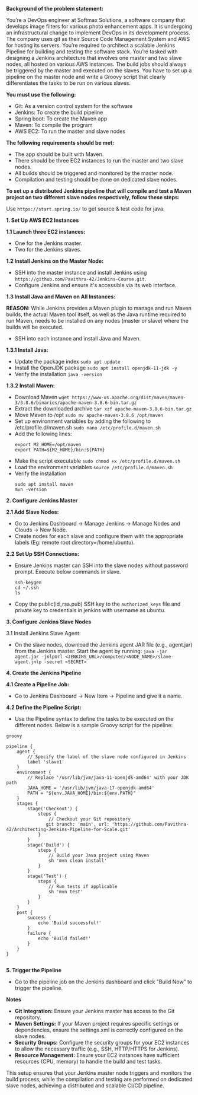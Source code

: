 **Background of the problem statement:**

You’re a DevOps engineer at Softmax Solutions, a software company that develops image filters for various photo enhancement apps. It is undergoing an infrastructural change to implement DevOps in its development process. The company uses git as their Source Code Management System and AWS for hosting its servers. You’re required to architect a scalable Jenkins Pipeline for building and testing the software stack. You’re tasked with designing a Jenkins architecture that involves one master and two slave nodes, all hosted on various AWS instances. The build jobs should always be triggered by the master and executed on the slaves. You have to set up a pipeline on the master node and write a Groovy script that clearly differentiates the tasks to be run on various slaves.

**You must use the following:**

- Git: As a version control system for the software
- Jenkins: To create the build pipeline
- Spring boot: To create the Maven app
- Maven: To compile the program
- AWS EC2: To run the master and slave nodes
 
**The following requirements should be met:**

- The app should be built with Maven.
- There should be three EC2 instances to run the master and two slave nodes.
- All builds should be triggered and monitored by the master node.
- Compilation and testing should be done on dedicated slave nodes.

**To set up a distributed Jenkins pipeline that will compile and test a Maven project on two different slave nodes respectively, follow these steps:**

Use ```https://start.spring.io/``` to get source & test code for java.

**1. Set Up AWS EC2 Instances**

**1.1 Launch three EC2 instances:**
- One for the Jenkins master.
- Two for the Jenkins slaves.

**1.2 Install Jenkins on the Master Node:**
- SSH into the master instance and install Jenkins using ```https://github.com/Pavithra-42/Jenkins-Course.git```.
- Configure Jenkins and ensure it's accessible via its web interface.
  
**1.3 Install Java and Maven on All Instances:**

**REASON:** While Jenkins provides a Maven plugin to manage and run Maven builds, the actual Maven tool itself, as well as the Java runtime required to run Maven, needs to be installed on any nodes (master or slave) where the builds will be executed.
- SSH into each instance and install Java and Maven.
  
**1.3.1 Install Java:**

- Update the package index ```sudo apt update```
- Install the OpenJDK package ```sudo apt install openjdk-11-jdk -y```
- Verify the installation ```java -version```

 **1.3.2 Install Maven:**

- Download Maven ```wget https://www-us.apache.org/dist/maven/maven-3/3.8.6/binaries/apache-maven-3.8.6-bin.tar.gz```
- Extract the downloaded archive ```tar xzf apache-maven-3.8.6-bin.tar.gz```
- Move Maven to /opt ```sudo mv apache-maven-3.8.6 /opt/maven```
- Set up environment variables by adding the following to /etc/profile.d/maven.sh ```sudo nano /etc/profile.d/maven.sh```
- Add the following lines:
  ```
  export M2_HOME=/opt/maven
  export PATH=${M2_HOME}/bin:${PATH}
  ```
 - Make the script executable ```sudo chmod +x /etc/profile.d/maven.sh```
 - Load the environment variables ```source /etc/profile.d/maven.sh```
 - Verify the installation
   ```
   sudo apt install maven
   mvn -version
   ```

**2. Configure Jenkins Master**

**2.1 Add Slave Nodes:**
- Go to Jenkins Dashboard -> Manage Jenkins -> Manage Nodes and Clouds -> New Node.
- Create nodes for each slave and configure them with the appropriate labels (Eg: remote root directory=/home/ubuntu).

**2.2 Set Up SSH Connections:**
- Ensure Jenkins master can SSH into the slave nodes without password prompt. Execute below commands in slave.
  ```
  ssh-keygen
  cd ~/.ssh
  ls
  ```
- Copy the public(id_rsa.pub) SSH key to the ```authorized_keys``` file and private key to credentials in jenkins with username as ubuntu.

**3. Configure Jenkins Slave Nodes**

3.1 Install Jenkins Slave Agent:
- On the slave nodes, download the Jenkins agent JAR file (e.g., agent.jar) from the Jenkins master.
Start the agent by running:
```java -jar agent.jar -jnlpUrl <JENKINS_URL>/computer/<NODE_NAME>/slave-agent.jnlp -secret <SECRET>```

**4. Create the Jenkins Pipeline**

**4.1 Create a Pipeline Job:**
- Go to Jenkins Dashboard -> New Item -> Pipeline and give it a name.

**4.2 Define the Pipeline Script:**
- Use the Pipeline syntax to define the tasks to be executed on the different nodes. Below is a sample Groovy script for the pipeline:
```
groovy

pipeline {
    agent { 
        // Specify the label of the slave node configured in Jenkins
        label 'slave1'
    }
    environment {
        // Replace '/usr/lib/jvm/java-11-openjdk-amd64' with your JDK path
        JAVA_HOME = '/usr/lib/jvm/java-17-openjdk-amd64'
        PATH = "${env.JAVA_HOME}/bin:${env.PATH}"
    }
    stages {
        stage('Checkout') {
            steps {
                // Checkout your Git repository
               git branch: 'main', url: 'https://github.com/Pavithra-42/Architecting-Jenkins-Pipeline-for-Scale.git'
            }
        }
        stage('Build') {
            steps {
                // Build your Java project using Maven
                sh 'mvn clean install'
            }
        }
        stage('Test') {
            steps {
                // Run tests if applicable
                sh 'mvn test'
            }
        }
    }
    post {
        success {
            echo 'Build successful!'
        }
        failure {
            echo 'Build failed!'
        }
    }
}
   
```
**5. Trigger the Pipeline**

- Go to the pipeline job on the Jenkins dashboard and click "Build Now" to trigger the pipeline.

**Notes**
- **Git Integration:** Ensure your Jenkins master has access to the Git repository.
- **Maven Settings:** If your Maven project requires specific settings or dependencies, ensure the settings.xml is correctly configured on the slave nodes.
- **Security Groups:** Configure the security groups for your EC2 instances to allow the necessary traffic (e.g., SSH, HTTP/HTTPS for Jenkins).
- **Resource Management:** Ensure your EC2 instances have sufficient resources (CPU, memory) to handle the build and test tasks.

This setup ensures that your Jenkins master node triggers and monitors the build process, while the compilation and testing are performed on dedicated slave nodes, achieving a distributed and scalable CI/CD pipeline.
